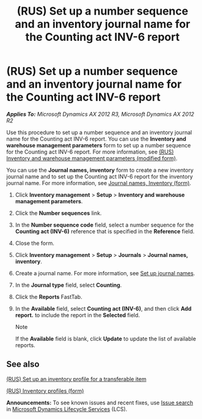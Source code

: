 ﻿---
title: (RUS) Set up a number sequence and an inventory journal name for the Counting act INV-6 report
TOCTitle: (RUS) Set up a number sequence and an inventory journal name for the Counting act INV-6 report
ms:assetid: a5783822-9b27-4662-abdb-cbe7bafb3775
ms:mtpsurl: https://technet.microsoft.com/en-us/library/JJ678566(v=AX.60)
ms:contentKeyID: 49387794
ms.date: 04/18/2014
mtps_version: v=AX.60
---

# (RUS) Set up a number sequence and an inventory journal name for the Counting act INV-6 report 


_**Applies To:** Microsoft Dynamics AX 2012 R3, Microsoft Dynamics AX 2012 R2_

Use this procedure to set up a number sequence and an inventory journal name for the Counting act INV-6 report. You can use the **Inventory and warehouse management parameters** form to set up a number sequence for the Counting act INV-6 report. For more information, see [(RUS) Inventory and warehouse management parameters (modified form)](https://technet.microsoft.com/en-us/library/jj733200\(v=ax.60\)).

You can use the **Journal names, inventory** form to create a new inventory journal name and to set up the Counting act INV-6 report for the inventory journal name. For more information, see [Journal names, Inventory (form)](https://technet.microsoft.com/en-us/library/aa552692\(v=ax.60\)).

1.  Click **Inventory management** \> **Setup** \> **Inventory and warehouse management parameters**.

2.  Click the **Number sequences** link.

3.  In the **Number sequence code** field, select a number sequence for the **Counting act (INV-6)** reference that is specified in the **Reference** field.

4.  Close the form.

5.  Click **Inventory management** \> **Setup** \> **Journals** \> **Journal names, inventory**.

6.  Create a journal name. For more information, see [Set up journal names](set-up-journal-names.md).

7.  In the **Journal type** field, select **Counting**.

8.  Click the **Reports** FastTab.

9.  In the **Available** field, select **Counting act (INV-6)**, and then click **Add report.** to include the report in the **Selected** field.
    

    > [!NOTE]
    > <P>If the <STRONG>Available</STRONG> field is blank, click <STRONG>Update</STRONG> to update the list of available reports.</P>



## See also

[(RUS) Set up an inventory profile for a transferable item](rus-set-up-an-inventory-profile-for-a-transferable-item.md)

[(RUS) Inventory profiles (form)](https://technet.microsoft.com/en-us/library/jj733188\(v=ax.60\))

  
**Announcements:** To see known issues and recent fixes, use [Issue search](http://go.microsoft.com/fwlink/?linkid=389258) in [Microsoft Dynamics Lifecycle Services](http://go.microsoft.com/fwlink/?linkid=306505) (LCS).

